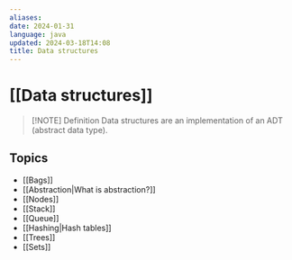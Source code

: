 ```yaml
---
aliases: 
date: 2024-01-31
language: java
updated: 2024-03-18T14:08
title: Data structures
---
```

# [[Data structures]]

> [!NOTE] Definition
> Data structures are an implementation of an ADT (abstract data type).

## Topics
- [[Bags]]
- [[Abstraction|What is abstraction?]]
- [[Nodes]]
- [[Stack]]
- [[Queue]]
- [[Hashing|Hash tables]]
- [[Trees]]
- [[Sets]]